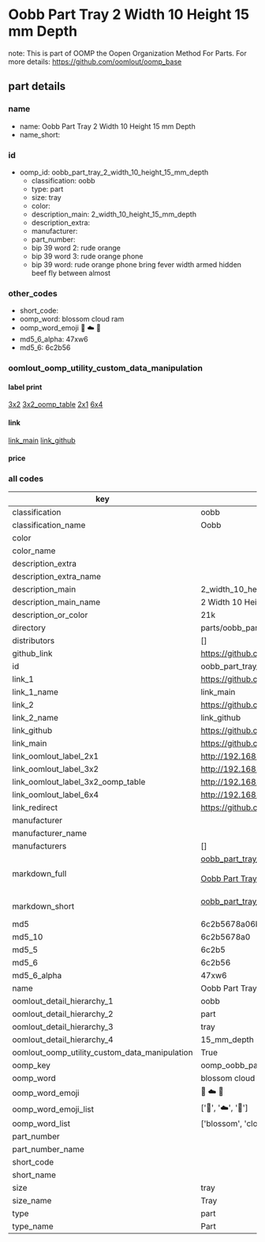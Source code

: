# Oobb Part Tray 2 Width 10 Height 15 mm Depth  

note: This is part of OOMP the Oopen Organization Method For Parts. For more details: https://github.com/oomlout/oomp_base

##  part details
  







### name
* name: Oobb Part Tray 2 Width 10 Height 15 mm Depth
* name_short: 
### id
* oomp_id: oobb_part_tray_2_width_10_height_15_mm_depth
  * classification: oobb
  * type: part
  * size: tray
  * color: 
  * description_main: 2_width_10_height_15_mm_depth
  * description_extra: 
  * manufacturer: 
  * part_number: 
  * bip 39 word 2: rude orange
  * bip 39 word 3: rude orange phone
  * bip 39 word: rude orange phone bring fever width armed hidden beef fly between almost

### other_codes
* short_code: 
* oomp_word: blossom cloud ram
* oomp_word_emoji :blossom: :cloud: :ram:
* md5_6_alpha: 47xw6
* md5_6: 6c2b56






### oomlout_oomp_utility_custom_data_manipulation
#### label print
[3x2](http://192.168.1.245:1112/?label=oomp%2047xw6)
[3x2_oomp_table](http://192.168.1.108:1112/?label=oomp%2047xw6)
[2x1](http://192.168.1.242:1112/?label=oomp%2047xw6)
[6x4](http://192.168.1.55:1112/?label=oomp%2047xw6)    

#### link

[link_main](https://github.com/oomlout/oomlout_oomp_version_1_messy/tree/main/parts/oobb_part_tray_2_width_10_height_15_mm_depth) [link_github](https://github.com/oomlout/oomlout_oomp_version_1_messy/tree/main/parts/oobb_part_tray_2_width_10_height_15_mm_depth)                             

#### price







### all codes 
| key | value |  
| --- | --- |  
| classification | oobb |  
| classification_name | Oobb |  
| color |  |  
| color_name |  |  
| description_extra |  |  
| description_extra_name |  |  
| description_main | 2_width_10_height_15_mm_depth |  
| description_main_name | 2 Width 10 Height 15 mm Depth |  
| description_or_color | 21k |  
| directory | parts/oobb_part_tray_2_width_10_height_15_mm_depth |  
| distributors | [] |  
| github_link | https://github.com/oomlout/oomlout_oomp_part_src/tree/main/parts/oobb_part_tray_2_width_10_height_15_mm_depth |  
| id | oobb_part_tray_2_width_10_height_15_mm_depth |  
| link_1 | https://github.com/oomlout/oomlout_oomp_version_1_messy/tree/main/parts/oobb_part_tray_2_width_10_height_15_mm_depth |  
| link_1_name | link_main |  
| link_2 | https://github.com/oomlout/oomlout_oomp_version_1_messy/tree/main/parts/oobb_part_tray_2_width_10_height_15_mm_depth |  
| link_2_name | link_github |  
| link_github | https://github.com/oomlout/oomlout_oomp_version_1_messy/tree/main/parts/oobb_part_tray_2_width_10_height_15_mm_depth |  
| link_main | https://github.com/oomlout/oomlout_oomp_version_1_messy/tree/main/parts/oobb_part_tray_2_width_10_height_15_mm_depth |  
| link_oomlout_label_2x1 | http://192.168.1.242:1112/?label=oomp%2047xw6 |  
| link_oomlout_label_3x2 | http://192.168.1.245:1112/?label=oomp%2047xw6 |  
| link_oomlout_label_3x2_oomp_table | http://192.168.1.108:1112/?label=oomp%2047xw6 |  
| link_oomlout_label_6x4 | http://192.168.1.55:1112/?label=oomp%2047xw6 |  
| link_redirect | https://github.com/oomlout/oomlout_oomp_version_1_messy/tree/main/parts/oobb_part_tray_2_width_10_height_15_mm_depth |  
| manufacturer |  |  
| manufacturer_name |  |  
| manufacturers | [] |  
| markdown_full | [oobb_part_tray_2_width_10_height_15_mm_depth](none)<br>[](none)<br>[Oobb Part Tray 2 Width 10 Height 15 Mm Depth](none)<br><br> |  
| markdown_short | [oobb_part_tray_2_width_10_height_15_mm_depth](none)<br><br> |  
| md5 | 6c2b5678a06b617beb2ab1c34726f5e7 |  
| md5_10 | 6c2b5678a0 |  
| md5_5 | 6c2b5 |  
| md5_6 | 6c2b56 |  
| md5_6_alpha | 47xw6 |  
| name | Oobb Part Tray 2 Width 10 Height 15 mm Depth |  
| oomlout_detail_hierarchy_1 | oobb |  
| oomlout_detail_hierarchy_2 | part |  
| oomlout_detail_hierarchy_3 | tray |  
| oomlout_detail_hierarchy_4 | 15_mm_depth |  
| oomlout_oomp_utility_custom_data_manipulation | True |  
| oomp_key | oomp_oobb_part_tray_2_width_10_height_15_mm_depth |  
| oomp_word | blossom cloud ram |  
| oomp_word_emoji | :blossom: :cloud: :ram: |  
| oomp_word_emoji_list | [':blossom:', ':cloud:', ':ram:'] |  
| oomp_word_list | ['blossom', 'cloud', 'ram'] |  
| part_number |  |  
| part_number_name |  |  
| short_code |  |  
| short_name |  |  
| size | tray |  
| size_name | Tray |  
| type | part |  
| type_name | Part |  
